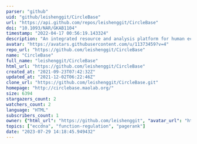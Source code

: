 ```yaml
---
parser: "github"
uid: "github/leishenggit/CircleBase"
url: "https://api.github.com/repos/leishenggit/CircleBase"
doi: "10.1093/NAR/GKAB1104"
timestamp: "2022-04-17 00:56:19.143324"
description: "An integrated resource and analysis platform for human eccDNAs"
avatar: "https://avatars.githubusercontent.com/u/11373459?v=4"
repo_url: "https://github.com/leishenggit/CircleBase"
name: "CircleBase"
full_name: "leishenggit/CircleBase"
html_url: "https://github.com/leishenggit/CircleBase"
created_at: "2021-09-23T07:42:32Z"
updated_at: "2021-12-02T06:22:46Z"
clone_url: "https://github.com/leishenggit/CircleBase.git"
homepage: "http://circlebase.maolab.org/"
size: 6394
stargazers_count: 2
watchers_count: 2
language: "HTML"
subscribers_count: 1
owner: {"html_url": "https://github.com/leishenggit", "avatar_url": "https://avatars.githubusercontent.com/u/11373459?v=4", "login": "leishenggit", "type": "User"}
topics: ["eccdna", "function-regulation", "pagerank"]
date: "2023-07-29 14:18:45.949432"
---
```

